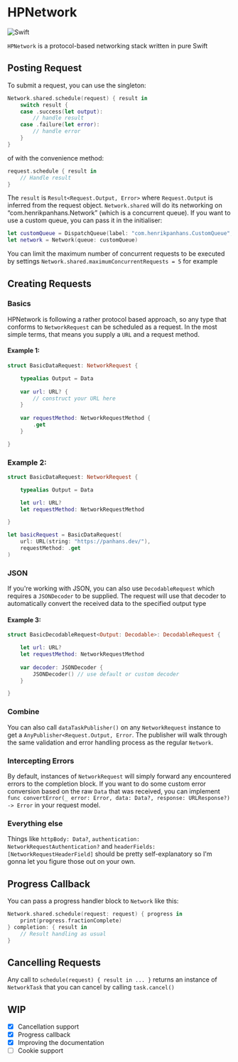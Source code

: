 # HPNetwork
![Swift](https://github.com/henrik-dmg/HPNetwork/workflows/Swift/badge.svg)

`HPNetwork` is a protocol-based networking stack written in pure Swift

## Posting Request

To submit a request, you can use the singleton:
```swift
Network.shared.schedule(request) { result in
    switch result {
    case .success(let output):
        // handle result
    case .failure(let error):
        // handle error
    }
}
```
of with the convenience method:
```swift
request.schedule { result in
	// Handle result
}
```
The `result` is `Result<Request.Output, Error>` where `Request.Output` is inferred from the request object.
`Network.shared` will do its networking on “com.henrikpanhans.Network” (which is a concurrent queue). If you want to use a custom queue, you can pass it in the initialiser:

```swift
let customQueue = DispatchQueue(label: "com.henrikpanhans.CustomQueue", qos: .userInitiated, attributes: .concurrent)
let network = Network(queue: customQueue)
```

You can limit the maximum number of concurrent requests to be executed by settings `Network.shared.maximumConcurrentRequests = 5` for example

## Creating Requests

### Basics
HPNetwork is following a rather protocol based approach, so any type that conforms to `NetworkRequest` can be scheduled as a request. In the most simple terms, that means you supply a `URL` and a request method. 

#### Example 1:
```swift
struct BasicDataRequest: NetworkRequest {

    typealias Output = Data
    
    var url: URL? {
        // construct your URL here
    }
    
    var requestMethod: NetworkRequestMethod {
        .get
    }

}
```

### Example 2:
```swift
struct BasicDataRequest: NetworkRequest {

    typealias Output = Data

    let url: URL?
    let requestMethod: NetworkRequestMethod

}

let basicRequest = BasicDataRequest(
    url: URL(string: "https://panhans.dev/"),
    requestMethod: .get
)
```

### JSON
If you're working with JSON, you can also use `DecodableRequest` which requires a `JSONDecoder` to be supplied. The request will use that decoder to automatically convert the received data to the specified output type

#### Example 3:
```swift
struct BasicDecodableRequest<Output: Decodable>: DecodableRequest {

    let url: URL?
    let requestMethod: NetworkRequestMethod
    
    var decoder: JSONDecoder {
        JSONDecoder() // use default or custom decoder
    }

}
```

### Combine
You can also call `dataTaskPublisher()` on any `NetworkRequest` instance to get a `AnyPublisher<Request.Output, Error`. The publisher will walk through the same validation and error handling process as the regular `Network`.

### Intercepting Errors
By default, instances of `NetworkRequest` will simply forward any encountered errors to the completion block. If you want to do some custom error conversion based on the raw `Data` that was received, you can implement `func convertError(_ error: Error, data: Data?, response: URLResponse?) -> Error` in your request model.

### Everything else
Things like `httpBody: Data?`, `authentication: NetworkRequestAuthentication?` and `headerFields: [NetworkRequestHeaderField]` should be pretty self-explanatory so I'm gonna let you figure those out on your own.

## Progress Callback

You can pass a progress handler block to `Network` like this:
```swift
Network.shared.schedule(request: request) { progress in
    print(progress.fractionComplete)
} completion: { result in
    // Result handling as usual
}
```

## Cancelling Requests

Any call to `schedule(request) { result in ... }` returns an instance of `NetworkTask` that you can cancel by calling `task.cancel()`

## WIP
- [x] Cancellation support
- [x] Progress callback
- [x] Improving the documentation
- [ ] Cookie support
